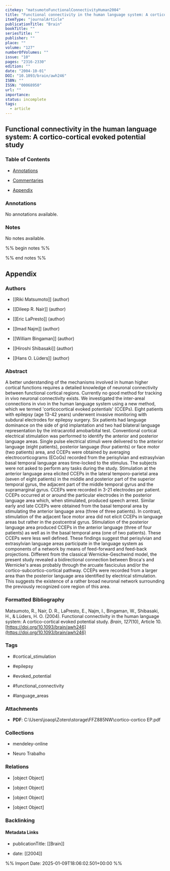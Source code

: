 ```yaml
---
citekey: "matsumotoFunctionalConnectivityHuman2004"
title: "Functional connectivity in the human language system: A cortico-cortical evoked potential study"
itemType: "journalArticle"
publicationTitle: "Brain"
bookTitle: ""
seriesTitle: ""
publisher: ""
place: ""
volume: "127"
numberOfVolumes: ""
issue: "10"
pages: "2316-2330"
edition: ""
date: "2004-10-01"
DOI: "10.1093/brain/awh246"
ISBN: ""
ISSN: "00068950"
url: ""
importance: 
status: incomplete
tags:
  - article
---
```


## Functional connectivity in the human language system: A cortico-cortical evoked potential study

### Table of Contents

- [Annotations](#annotations)

+ [Commentaries](#commentaries)

- [Appendix](#appendix)

### Annotations


No annotations available.


### Notes


No notes available.


%% begin notes %%

<!-- Write your personal notes here -->

%% end notes %%

## Appendix

### Authors


- [[Riki Matsumoto]] (author)

- [[Dileep R. Nair]] (author)

- [[Eric LaPresto]] (author)

- [[Imad Najm]] (author)

- [[William Bingaman]] (author)

- [[Hiroshi Shibasaki]] (author)

- [[Hans O. Lüders]] (author)



### Abstract

A better understanding of the mechanisms involved in human higher cortical functions requires a detailed knowledge of neuronal connectivity between functional cortical regions. Currently no good method for tracking in vivo neuronal connectivity exists. We investigated the inter-areal connections in vivo in the human language system using a new method, which we termed 'corticocortical evoked potentials' (CCEPs). Eight patients with epilepsy (age 13-42 years) underwent invasive monitoring with subdural electrodes for epilepsy surgery. Six patients had language dominance on the side of grid implantation and two had bilateral language representation by the intracarotid amobarbital test. Conventional cortical electrical stimulation was performed to identify the anterior and posterior language areas. Single pulse electrical stimuli were delivered to the anterior language (eight patients), posterior language (four patients) or face motor (two patients) area, and CCEPs were obtained by averaging electrocorticograms (ECoGs) recorded from the perisylvian and estrasylvian basal temporal language areas time-locked to the stimulus. The subjects were not asked to perform any tasks during the study. Stimulation at the anterior language area elicited CCEPs in the lateral temporo-parietal area (seven of eight patients) in the middle and posterior part of the superior temporal gyrus, the adjacent part of the middle temporal gyrus and the supramarginal gyrus. CCEPs were recorded in 3-21 electrodes per patient. CCEPs occurred at or around the particular electrodes in the posterior language area which, when stimulated, produced speech arrest. Similar early and late CCEPs were obtained from the basal temporal area by stimulating the anterior language area (three of three patients). In contrast, stimulation of the adjacent face motor area did not elicit CCEPs in language areas but rather in the postcentral gyrus. Stimulation of the posterior language area produced CCEPs in the anterior language (three of four patients) as well as in the basal temporal area (one of two patients). These CCEPs were less well defined. These findings suggest that perisylvian and extrasylvian language areas participate in the language system as components of a network by means of feed-forward and feed-back projections. Different from the classical Wernicke-Geschwind model, the present study revealed a bidirectional connection between Broca's and Wernicke's areas probably through the arcuate fasciculus and/or the cortico-subcortico-cortical pathway. CCEPs were recorded from a larger area than the posterior language area identified by electrical stimulation. This suggests the existence of a rather broad neuronal network surrounding the previously recognized core region of this area.


### Formatted Bibliography

Matsumoto, R., Nair, D. R., LaPresto, E., Najm, I., Bingaman, W., Shibasaki, H., & Lüders, H. O. (2004). Functional connectivity in the human language system: A cortico-cortical evoked potential study. _Brain_, _127_(10), Article 10. [https://doi.org/10.1093/brain/awh246](https://doi.org/10.1093/brain/awh246)


### Tags


- #cortical_stimulation

- #epilepsy

- #evoked_potential

- #functional_connectivity

- #language_areas




### Attachments


- **PDF**: C:\Users\joaop\Zotero\storage\FFZ885NW\cortico-cortico EP.pdf




### Collections


- mendeley-online

- Neuro Trabalho




### Relations


- [object Object]

- [object Object]

- [object Object]

- [object Object]



### Backlinking


#### Metadata Links


- publicationTitle: [[Brain]]




- date: [[2004]]





<!-- Any additional notes or comments -->


%% Import Date: 2025-01-09T18:06:02.501+00:00 %%
